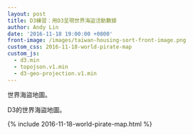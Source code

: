```yaml
---
layout: post
title: D3練習：用D3呈現世界海盜活動數據
author: Andy Lin
date: '2016-11-18 19:00:00 +0800'
front-image: /images/taiwan-housing-sort-front-image.png
custom_css: 2016-11-18-world-pirate-map
custom_js:
  - d3.min
  - topojson.v1.min
  - d3-geo-projection.v1.min
---
```


世界海盜地圖。

<!-- more -->

 D3的世界海盜地圖。

{% include 2016-11-18-world-pirate-map.html %}

